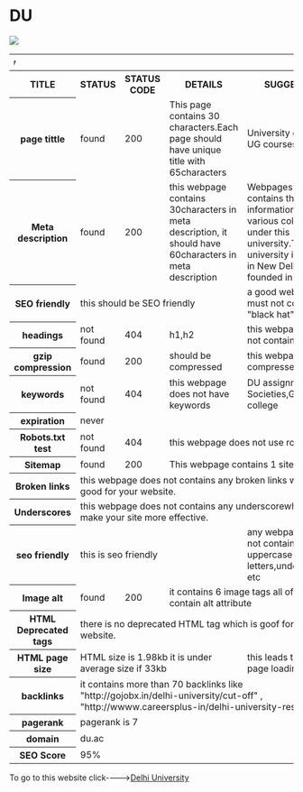 # DU
<html>
<img src="https://upload.wikimedia.org/wikipedia/en/8/84/University_of_Delhi.png">
<table>
<tr>
<th colspan="5"><marquee direction="right">Delhi University</marquee></th>
</tr><tr>
<th>TITLE</th>
<th>STATUS</th>
<th>STATUS CODE</th>
<th>DETAILS</th>
<th>SUGGESTION</th>
</tr>
<tr>
<th>page tittle</th>
<td>found</td>
<td>200</td>
<td>This page contains 30 characters.Each page should have unique title with 65characters</td>
<td>University of Delhi for UG courses.</td>
</tr>
<tr>
<th>Meta description</th>
<td>found</td>
<td>200</td>
<td>this webpage contains 30characters in meta description, it should have 60characters in meta description</td>
<td>Webpages of this site contains the information about various colleges under this university.This university is located in New Delhi.It was founded in 1922. </td>
</tr>
<tr>
<th>SEO friendly</th>
<td colspan="3">this should be SEO friendly</td>
<td>a good webpage must not contain "black hat"</td>
</tr>
<tr>
<th>headings</th>
<td>not found</td>
<td>404</td>
<td>h1,h2</td>
<td>this webpage does not contains h1,h2</td>
</tr>
<tr>
<th>gzip compression</th>
<td>found</td>
<td>200</td>
<td>should be compressed</td>
<td>this webpage is compressed</td>
</tr>
<tr>
<th>keywords</th>
<td>not found</td>
<td>404</td>
<td>this webpage does not have keywords</td>
<td>DU assignments,DU Societies,Government college</td>
</tr>
<tr>
<th>expiration</th>
<td colspan="4">never</td>
</tr>
<tr>
<th>Robots.txt test</th>
<td>not found</td>
<td>404</td>
<td colspan="2">this webpage does not use robots.txt</td>
</tr>
<tr>
<th>Sitemap</th>
<td>found</td>
<td>200</td>
<td colspan="2">This webpage contains 1 sitemap</td>
</tr>
<tr>
<th>Broken links</th>
<td colspan="4">this webpage does not contains any broken links which is good for your website.</td>
</tr>
<tr>
<th>Underscores</th>
<td colspan="4">this webpage does not contains any underscorewhich will make your site more effective.</td>
</tr>
<tr>
<th>seo friendly</th>
<td colspan="3">this is seo friendly </td>
<td>any webpage must not contain uppercase letters,underscores etc</td>
</tr>
<tr>
<th>Image alt</th>
<td>found</td>
<td>200</td>
<td colspan="2">it contains 6 image tags  all of them contain alt attribute</td>
</tr>
<tr>
<th>HTML Deprecated tags</th>
<td colspan="4">there is no deprecated HTML tag which is goof for your website.</td>
</tr>
<tr>
<th>HTML page size</th>
<td colspan="3"> HTML size is 1.98kb it is under average size if 33kb</td>
<td>this leads to faster page loading</td>
</tr>
<tr>
<th>backlinks</th>
<td colspan="4">it contains more than 70 backlinks like "http://gojobx.in/delhi-university/cut-off" , "http://wwww.careersplus-in/delhi-university-result/"</td>
</tr>
<tr>
<th>pagerank</th>
<td colspan="4"> pagerank is 7</td>
<tr>
<th>domain</th>
<td colspan="2">du.ac</td>
</tr>
<tr>
<th>SEO Score</th>
<td colspan="2">95%</td>
</tr>
</table>
</html>
To go to this website click----><a href="http://www.du.ac">Delhi University</a>

